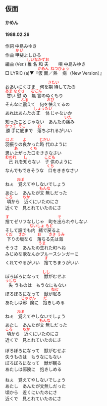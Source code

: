 <style type="text/css">
	ruby{
	    ruby-position: over;
	}
	ruby > rt{font-size: 12px;color:red;}
	p{font:16px;font-size: '楷体'}
</style>
## 仮面
#### かめん
#### 1988.02.26


作詞     中島みゆき  
作曲      <ruby><rb>甲斐</rb><rp>(</rp><rt>かい</rt><rp>)</rp></ruby>よしひろ  
編曲 (Ver.) <ruby><rb>椎名和夫</rb><rp>(</rp><rt>しいなかずお</rt><rp>)</rp></ruby>　　 
唄     中島みゆき   
□ LYRIC (a)▼『<ruby><rb>仮面</rb><rp>(</rp><rt>かめん</rt><rp>)</rp></ruby>／<ruby><rb>熱病</rb><rp>(</rp><rt>ねつびょう</rt><rp>)</rp></ruby>（New Version）』　   
  
  
おあいにくさま　何を<ruby><rb>期待</rb><rp>(</rp><rt>きたい</rt><rp>)</rp></ruby>してたの  
<ruby><rb>甘</rb><rp>(</rp><rt>あま</rt><rp>)</rp></ruby>い<ruby><rb>慰</rb><rp>(</rp><rt>なぐさ</rt><rp>)</rp></ruby>め　<ruby><rb>無言</rb><rp>(</rp><rt>むごん</rt><rp>)</rp></ruby>のぬくもり  
そんなに<ruby><rb>震</rb><rp>(</rp><rt>ふる</rt><rp>)</rp></ruby>えて　何を<ruby><rb>怯</rb><rp>(</rp><rt>おび</rt><rp>)</rp></ruby>えてるの  
あれはあんたの<ruby><rb>正体</rb><rp>(</rp><rt>しょうたい</rt><rp>)</rp></ruby>じゃないか  
知ったことじゃない　あんたの<ruby><rb>痛</rb><rp>(</rp><rt>いた</rt><rp>)</rp></ruby>み  
<ruby><rb>勝手</rb><rp>(</rp><rt>かって</rt><rp>)</rp></ruby>に<ruby><rb>底</rb><rp>(</rp><rt>そこ</rt><rp>)</rp></ruby>まで　<ruby><rb>落</rb><rp>(</rp><rt>お</rt><rp>)</rp></ruby>ちぶれるがいい  
  
<ruby><rb>羽振</rb><rp>(</rp><rt>はぶ</rt><rp>)</rp></ruby>りの<ruby><rb>良</rb><rp>(</rp><rt>よ</rt><rp>)</rp></ruby>かった<ruby><rb>時代</rb><rp>(</rp><rt>じだい</rt><rp>)</rp></ruby>のように  
思い<ruby><rb>上</rb><rp>(</rp><rt>あ</rt><rp>)</rp></ruby>がった<ruby><rb>口</rb><rp>(</rp><rt>くち</rt><rp>)</rp></ruby>をききなさい  
<ruby><rb>己</rb><rp>(</rp><rt>おのれ</rt><rp>)</rp></ruby>れを<ruby><rb>知</rb><rp>(</rp><rt>し</rt><rp>)</rp></ruby>らない　<ruby><rb>子供</rb><rp>(</rp><rt>こども</rt><rp>)</rp></ruby>のように  
なんでもできそうな　<ruby><rb>口</rb><rp>(</rp><rt>くち</rt><rp>)</rp></ruby>をききなさい  
  
ねぇ　<ruby><rb>覚</rb><rp>(</rp><rt>おぼ</rt><rp>)</rp></ruby>えてやしないでしょう  
あたし　あんたが<ruby><rb>文無</rb><rp>(</rp><rt>もんな</rt><rp>)</rp></ruby>しだった  
<ruby><rb>頃</rb><rp>(</rp><rt>ころ</rt><rp>)</rp></ruby>から　<ruby><rb>近</rb><rp>(</rp><rt>ちか</rt><rp>)</rp></ruby>くにいたのにさ  
近くで　見とれていたのにさ  
  
<ruby><rb>捨</rb><rp>(</rp><rt>す</rt><rp>)</rp></ruby>てゼリフなしじゃ　町を<ruby><rb>出</rb><rp>(</rp><rt>で</rt><rp>)</rp></ruby>られやしない  
そして誰でも<ruby><rb>内緒</rb><rp>(</rp><rt>ないしょ</rt><rp>)</rp></ruby>で<ruby><rb>戻</rb><rp>(</rp><rt>もど</rt><rp>)</rp></ruby>るよ  
<ruby><rb>下</rb><rp>(</rp><rt>くだ</rt><rp>)</rp></ruby>りの<ruby><rb>坂</rb><rp>(</rp><rt>さか</rt><rp>)</rp></ruby>なら　<ruby><rb>落</rb><rp>(</rp><rt>お</rt><rp>)</rp></ruby>ちる<ruby><rb>先</rb><rp>(</rp><rt>さき</rt><rp>)</rp></ruby>は<ruby><rb>海</rb><rp>(</rp><rt>うみ</rt><rp>)</rp></ruby>  
そうさ　あんたの<ruby><rb>生</rb><rp>(</rp><rt>うま</rt><rp>)</rp></ruby>れた町へね  
みじめな歌なんかブルースシンガーに  
くれてやるがいい　<ruby><rb>捨</rb><rp>(</rp><rt>す</rt><rp>)</rp></ruby>てちまうがいい  
  
ぼろぼろになって　<ruby><rb>獣</rb><rp>(</rp><rt>しし</rt><rp>)</rp></ruby>がむせぶ  
<ruby><rb>失</rb><rp>(</rp><rt>うしな</rt><rp>)</rp></ruby>うものは　もうなにもない  
ぼろぼろになって　獣が<ruby><rb>眠</rb><rp>(</rp><rt>ねむ</rt><rp>)</rp></ruby>る  
あたしは<ruby><rb>邪険</rb><rp>(</rp><rt>じゃけん</rt><rp>)</rp></ruby>に　<ruby><rb>抱</rb><rp>(</rp><rt>だ</rt><rp>)</rp></ruby>きしめる  
  
ねぇ　<ruby><rb>覚</rb><rp>(</rp><rt>おぼ</rt><rp>)</rp></ruby>えてやしないでしょう  
あたし　あんたが<ruby><rb>文無</rb><rp>(</rp><rt>もんな</rt><rp>)</rp></ruby>しだった  
<ruby><rb>頃</rb><rp>(</rp><rt>ころ</rt><rp>)</rp></ruby>から　<ruby><rb>近</rb><rp>(</rp><rt>ちか</rt><rp>)</rp></ruby>くにいたのにさ  
近くで　見とれていたのにさ  
  
ぼろぼろになって　獣がむせぶ  
失うものは　もうなにもない  
ぼろぼろになって　獣が眠る  
あたしは邪険に　抱きしめる  
  
ねぇ　覚えてやしないでしょう  
あたし　あんたが文無しだった  
頃から　近くにいたのにさ  
近くで　見とれていたのにさ  